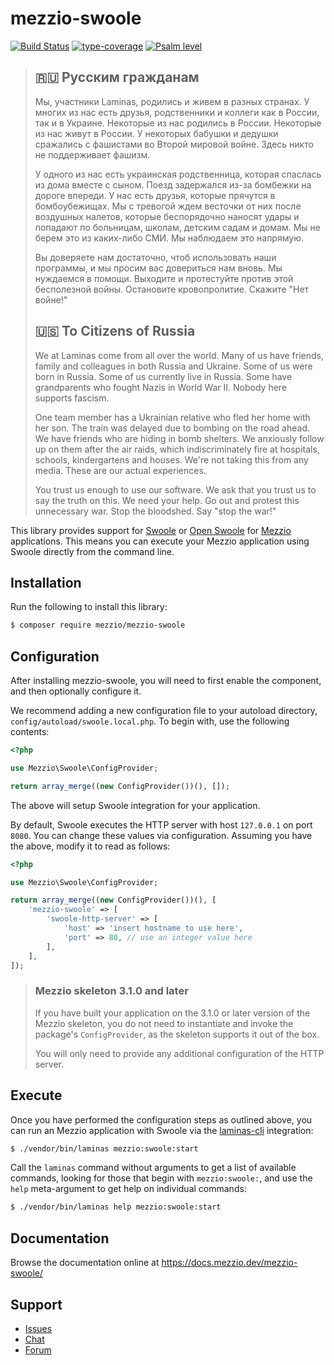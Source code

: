 # mezzio-swoole

[![Build Status](https://github.com/mezzio/mezzio-swoole/actions/workflows/continuous-integration.yml/badge.svg)](https://github.com/mezzio/mezzio-swoole/actions/workflows/continuous-integration.yml)
[![type-coverage](https://shepherd.dev/github/mezzio/mezzio-swoole/coverage.svg)](https://shepherd.dev/github/mezzio/mezzio-swoole)
[![Psalm level](https://shepherd.dev/github/mezzio/mezzio-swoole/level.svg)](https://shepherd.dev/github/mezzio/mezzio-swoole)

> ## 🇷🇺 Русским гражданам
>
> Мы, участники Laminas, родились и живем в разных странах. У многих из нас есть друзья, родственники и коллеги как в России, так и в Украине. Некоторые из нас родились в России. Некоторые из нас живут в России. У некоторых бабушки и дедушки сражались с фашистами во Второй мировой войне. Здесь никто не поддерживает фашизм.
>
> У одного из нас есть украинская родственница, которая спаслась из дома вместе с сыном. Поезд задержался из-за бомбежки на дороге впереди. У нас есть друзья, которые прячутся в бомбоубежищах. Мы с тревогой ждем весточки от них после воздушных налетов, которые беспорядочно наносят удары и попадают по больницам, школам, детским садам и домам. Мы не берем это из каких-либо СМИ. Мы наблюдаем это напрямую.
>
> Вы доверяете нам достаточно, чтоб использовать наши программы, и мы просим вас довериться нам вновь. Мы нуждаемся в помощи. Выходите и протестуйте против этой бесполезной войны. Остановите кровопролитие. Скажите "Нет войне!"
>
> ## 🇺🇸 To Citizens of Russia
>
> We at Laminas come from all over the world. Many of us have friends, family and colleagues in both Russia and Ukraine. Some of us were born in Russia. Some of us currently live in Russia. Some have grandparents who fought Nazis in World War II. Nobody here supports fascism.
>
> One team member has a Ukrainian relative who fled her home with her son. The train was delayed due to bombing on the road ahead. We have friends who are hiding in bomb shelters. We anxiously follow up on them after the air raids, which indiscriminately fire at hospitals, schools, kindergartens and houses. We're not taking this from any media. These are our actual experiences.
>
> You trust us enough to use our software. We ask that you trust us to say the truth on this. We need your help. Go out and protest this unnecessary war. Stop the bloodshed. Say "stop the war!"

This library provides support for [Swoole](https://github.com/swoole/swoole-src) or [Open Swoole](https://www.swoole.co.uk/) for [Mezzio](https://docs.mezzio.dev/) applications.
This means you can execute your Mezzio application using Swoole directly from the command line.

## Installation

Run the following to install this library:

```bash
$ composer require mezzio/mezzio-swoole
```

## Configuration

After installing mezzio-swoole, you will need to first enable the component, and then optionally configure it.

We recommend adding a new configuration file to your autoload directory, `config/autoload/swoole.local.php`.
To begin with, use the following contents:

```php
<?php

use Mezzio\Swoole\ConfigProvider;

return array_merge((new ConfigProvider())(), []);
```

The above will setup Swoole integration for your application.

By default, Swoole executes the HTTP server with host `127.0.0.1` on port `8080`.
You can change these values via configuration.
Assuming you have the above, modify it to read as follows:

```php
<?php

use Mezzio\Swoole\ConfigProvider;

return array_merge((new ConfigProvider())(), [
    'mezzio-swoole' => [
        'swoole-http-server' => [
            'host' => 'insert hostname to use here',
            'port' => 80, // use an integer value here
        ],
    ],
]);
```

> ### Mezzio skeleton 3.1.0 and later
>
> If you have built your application on the 3.1.0 or later version of the Mezzio skeleton, you do not need to instantiate and invoke the package's `ConfigProvider`, as the skeleton supports it out of the box.
>
> You will only need to provide any additional configuration of the HTTP server.

## Execute

Once you have performed the configuration steps as outlined above, you can run an Mezzio application with Swoole via the [laminas-cli](https://docs.laminas.dev/laminas-cli) integration:

```bash
$ ./vendor/bin/laminas mezzio:swoole:start
```

Call the `laminas` command without arguments to get a list of available commands, looking for those that begin with `mezzio:swoole:`, and use the `help` meta-argument to get help on individual commands:

```bash
$ ./vendor/bin/laminas help mezzio:swoole:start
```

## Documentation

Browse the documentation online at https://docs.mezzio.dev/mezzio-swoole/

## Support

* [Issues](https://github.com/mezzio/mezzio-swoole/issues/)
* [Chat](https://laminas.dev/chat/)
* [Forum](https://discourse.laminas.dev/)
